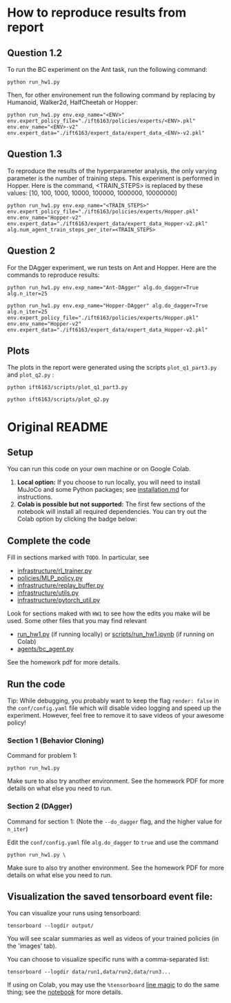
# How to reproduce results from report

## Question 1.2

To run the BC experiment on the Ant task, run the following command:

```
python run_hw1.py 
```

Then, for other environement run the following command by replacing <ENV> by Humanoid, Walker2d, HalfCheetah or Hopper:

```
python run_hw1.py env.exp_name="<ENV>" env.expert_policy_file="./ift6163/policies/experts/<ENV>.pkl" env.env_name="<ENV>-v2" env.expert_data="./ift6163/expert_data/expert_data_<ENV>-v2.pkl" 
```

## Question 1.3

To reproduce the results of the hyperparameter analysis, the only varying parameter is the number of training steps. This experiment is performed in Hopper. Here is the command, <TRAIN_STEPS> is replaced by these values: [10, 100, 1000, 10000, 100000, 1000000, 10000000]

```
python run_hw1.py env.exp_name="<TRAIN_STEPS>" env.expert_policy_file="./ift6163/policies/experts/Hopper.pkl" env.env_name="Hopper-v2" env.expert_data="./ift6163/expert_data/expert_data_Hopper-v2.pkl" alg.num_agent_train_steps_per_iter=<TRAIN_STEPS>
```

## Question 2

For the DAgger experiment, we run tests on Ant and Hopper. Here are the commands to reproduce results:

```
python run_hw1.py env.exp_name="Ant-DAgger" alg.do_dagger=True alg.n_iter=25

python run_hw1.py env.exp_name="Hopper-DAgger" alg.do_dagger=True alg.n_iter=25 env.expert_policy_file="./ift6163/policies/experts/Hopper.pkl" env.env_name="Hopper-v2" env.expert_data="./ift6163/expert_data/expert_data_Hopper-v2.pkl"
```

## Plots

The plots in the report were generated using the scripts `plot_q1_part3.py` and `plot_q2.py` :
```
python ift6163/scripts/plot_q1_part3.py 

python ift6163/scripts/plot_q2.py 
```

# Original README


## Setup

You can run this code on your own machine or on Google Colab. 

1. **Local option:** If you choose to run locally, you will need to install MuJoCo and some Python packages; see [installation.md](installation.md) for instructions.
2. **Colab is possible but not supported:** The first few sections of the notebook will install all required dependencies. You can try out the Colab option by clicking the badge below:

## Complete the code

Fill in sections marked with `TODO`. In particular, see
 - [infrastructure/rl_trainer.py](ift6163/infrastructure/rl_trainer.py)
 - [policies/MLP_policy.py](ift6163/policies/MLP_policy.py)
 - [infrastructure/replay_buffer.py](ift6163/infrastructure/replay_buffer.py)
 - [infrastructure/utils.py](ift6163/infrastructure/utils.py)
 - [infrastructure/pytorch_util.py](ift6163/infrastructure/pytorch_util.py)

Look for sections maked with `HW1` to see how the edits you make will be used.
Some other files that you may find relevant
 - [run_hw1.py](ift6163/run_hw1.py) (if running locally) or [scripts/run_hw1.ipynb](ift6163/scripts/run_hw1.ipynb) (if running on Colab)
 - [agents/bc_agent.py](ift6163/agents/bc_agent.py)

See the homework pdf for more details.

## Run the code

Tip: While debugging, you probably want to keep the flag `render: false` in the `conf/config.yaml` file which will disable video logging and speed up the experiment. However, feel free to remove it to save videos of your awesome policy!

### Section 1 (Behavior Cloning)
Command for problem 1:

```
python run_hw1.py 
```

Make sure to also try another environment.
See the homework PDF for more details on what else you need to run.

### Section 2 (DAgger)
Command for section 1:
(Note the `--do_dagger` flag, and the higher value for `n_iter`)

Edit the `conf/config.yaml` file `alg.do_dagger` to `true` and use the command

```
python run_hw1.py \
```

Make sure to also try another environment.
See the homework PDF for more details on what else you need to run.

## Visualization the saved tensorboard event file:

You can visualize your runs using tensorboard:
```
tensorboard --logdir output/
```

You will see scalar summaries as well as videos of your trained policies (in the 'images' tab).

You can choose to visualize specific runs with a comma-separated list:
```
tensorboard --logdir data/run1,data/run2,data/run3...
```

If using on Colab, you may use the `%tensorboard` [line magic](https://ipython.readthedocs.io/en/stable/interactive/magics.html) to do the same thing; see the [notebook](ift6163/scripts/run_hw1.ipynb) for more details.

